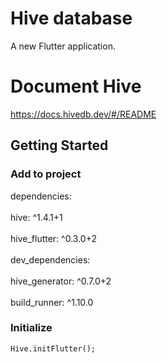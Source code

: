 # Hive database

A new Flutter application.

# Document Hive
https://docs.hivedb.dev/#/README

## Getting Started

### Add to project 
dependencies:
<br></br>
    <t>hive: ^1.4.1+1</t>
 <br></br>
    <t>hive_flutter: ^0.3.0+2</t>
 <br></br>
dev_dependencies:
<br></br>
    <t>hive_generator: ^0.7.0+2</t>
 <br></br>
    <t>build_runner: ^1.10.0</t>
  
### Initialize
    Hive.initFlutter();

